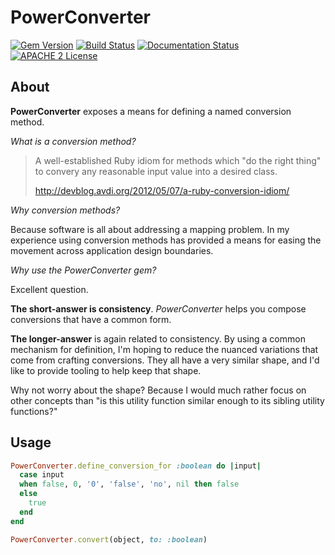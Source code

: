 # PowerConverter

[![Gem Version](https://badge.fury.io/rb/power_converter.svg)](http://badge.fury.io/rb/power_converter)
[![Build Status](https://travis-ci.org/jeremyf/power_converter.png?branch=master)](https://travis-ci.org/jeremyf/power_converter)
[![Documentation Status](http://inch-ci.org/github/jeremyf/power_converter.svg?branch=master)](http://inch-ci.org/github/jeremyf/power_converter)
[![APACHE 2 License](http://img.shields.io/badge/APACHE2-license-blue.svg)](./LICENSE)

## About

**PowerConverter** exposes a means for defining a named conversion method.

*What is a conversion method?*

> A well-established Ruby idiom for methods which "do the right thing" to
> convery any reasonable input value into a desired class.
>
> http://devblog.avdi.org/2012/05/07/a-ruby-conversion-idiom/

*Why conversion methods?*

Because software is all about addressing a mapping problem. In my experience
using conversion methods has provided a means for easing the movement across
application design boundaries.

*Why use the PowerConverter gem?*

Excellent question.

**The short-answer is consistency**. *PowerConverter* helps you compose
conversions that have a common form.

**The longer-answer** is again related to consistency. By using a common
mechanism for definition, I'm hoping to reduce the nuanced variations that come
from crafting conversions. They all have a very similar shape, and I'd like to
provide tooling to help keep that shape.

Why not worry about the shape? Because I would much rather focus on other
concepts than "is this utility function similar enough to its sibling utility
functions?"

## Usage

```ruby
PowerConverter.define_conversion_for :boolean do |input|
  case input
  when false, 0, '0', 'false', 'no', nil then false
  else
    true
  end
end

PowerConverter.convert(object, to: :boolean)
```
